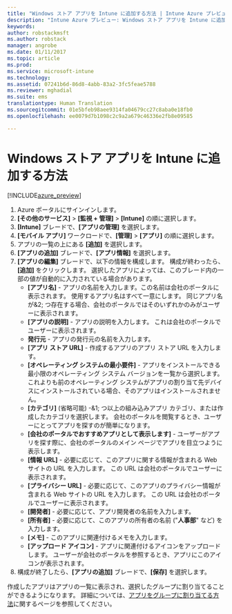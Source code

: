```yaml
---
title: "Windows ストア アプリを Intune に追加する方法 | Intune Azure プレビュー | Microsoft Docs"
description: "Intune Azure プレビュー: Windows ストア アプリを Intune に追加する方法について説明します。"
keywords: 
author: robstackmsft
ms.author: robstack
manager: angrobe
ms.date: 01/11/2017
ms.topic: article
ms.prod: 
ms.service: microsoft-intune
ms.technology: 
ms.assetid: 07241b6d-86d8-4abb-83a2-3fc5feae5788
ms.reviewer: mghadial
ms.suite: ems
translationtype: Human Translation
ms.sourcegitcommit: 01e5bfeb98aee9314fa04679cc27c8aba0e18fb0
ms.openlocfilehash: ee0079d7b1098c2c9a2a679c46336e2fb8e09585

---
```


# <a name="how-to-add-windows-store-apps-to-intune"></a>Windows ストア アプリを Intune に追加する方法

[!INCLUDE[azure_preview](../includes/azure_preview.md)]


1. Azure ポータルにサインインします。
2. **[その他のサービス]** > **[監視 + 管理]** > **[Intune]** の順に選択します。
3. **[Intune]** ブレードで、**[アプリの管理]** を選択します。
4. **[モバイル アプリ]** ワークロードで、**[管理]** > **[アプリ]** の順に選択します。
5. アプリの一覧の上にある **[追加]** を選択します。
6. **[アプリの追加]** ブレードで、**[アプリ情報]** を選択します。
7. **[アプリの編集]** ブレードで、以下の情報を構成します。 構成が終わったら、**[追加]** をクリックします。 選択したアプリによっては、このブレード内の一部の値が自動的に入力されている場合があります。
    - **[アプリ名]** - アプリの名前を入力します。この名前は会社のポータルに表示されます。 使用するアプリ名はすべて一意にします。 同じアプリ名が&2; つ存在する場合、会社のポータルではそのいずれかのみがユーザーに表示されます。
    - **[アプリの説明]** - アプリの説明を入力します。 これは会社のポータルでユーザーに表示されます。
    - **発行元** - アプリの発行元の名前を入力します。
    - **[アプリ ストア URL]** - 作成するアプリのアプリ ストア URL を入力します。
    - **[オペレーティング システムの最小要件]** - アプリをインストールできる最小限のオペレーティング システム バージョンを一覧から選択します。 これよりも前のオペレーティング システムがアプリの割り当て先デバイスにインストールされている場合、そのアプリはインストールされません。
    - **[カテゴリ]** (省略可能) -&1; つ以上の組み込みアプリ カテゴリ、または作成したカテゴリを選択します。 会社のポータルを閲覧するとき、ユーザーにとってアプリを探すのが簡単になります。
    - **[会社のポータルでおすすめアプリとして表示します]** - ユーザーがアプリを探す際に、会社のポータルのメイン ページでアプリを目立つように表示します。
    - **[情報 URL]** - 必要に応じて、このアプリに関する情報が含まれる Web サイトの URL を入力します。 この URL は会社のポータルでユーザーに表示されます。
    - **[プライバシー URL]** - 必要に応じて、このアプリのプライバシー情報が含まれる Web サイトの URL を入力します。 この URL は会社のポータルでユーザーに表示されます。
    - **[開発者]** - 必要に応じて、アプリ開発者の名前を入力します。
    - **[所有者]** - 必要に応じて、このアプリの所有者の名前 ("**人事部**" など) を入力します。
    - **[メモ]** - このアプリに関連付けるメモを入力します。
    - **[アップロード アイコン]** - アプリに関連付けるアイコンをアップロードします。 ユーザーが会社のポータルを参照するとき、アプリにこのアイコンが表示されます。
8. 構成が終了したら、**[アプリの追加]** ブレードで、**[保存]** を選択します。

作成したアプリはアプリの一覧に表示され、選択したグループに割り当てることができるようになります。 詳細については、[アプリをグループに割り当てる方法](/intune-azure/manage-apps/deploy-apps)に関するページを参照してください。


<!--HONumber=Feb17_HO1-->


